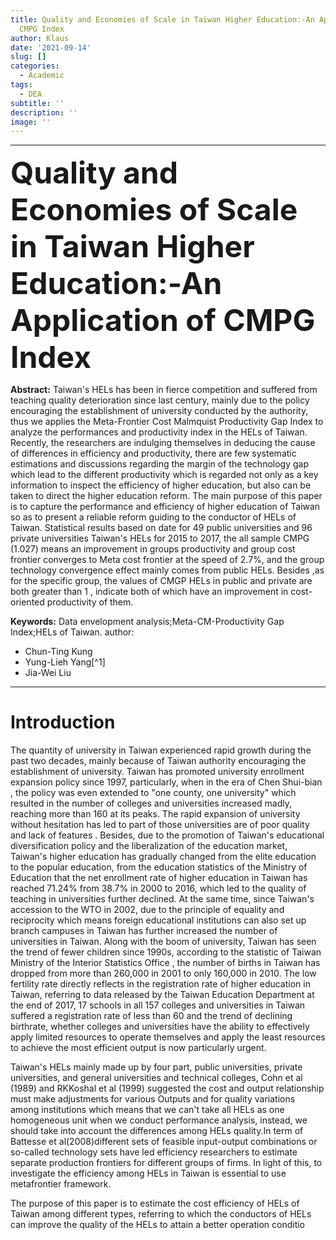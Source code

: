 ```yaml
---
title: Quality and Economies of Scale in Taiwan Higher Education:-An Application of
  CMPG Index
author: Klaus
date: '2021-09-14'
slug: []
categories:
  - Academic
tags:
  - DEA
subtitle: ''
description: ''
image: ''
---
```


---
<font size="13">**Quality and Economies of Scale in Taiwan Higher Education:-An Application of CMPG Index**</font>
  
**Abstract:** 
  Taiwan's HELs has been in fierce competition and suffered from
  teaching quality deterioration since last century, mainly due to the
  policy encouraging the establishment of university conducted by the
  authority, thus we applies the Meta-Frontier Cost Malmquist
  Productivity Gap Index to analyze the performances and productivity
  index in the HELs of Taiwan. Recently, the researchers are indulging
  themselves in deducing the cause of differences in efficiency and
  productivity, there are few systematic estimations and discussions
  regarding the margin of the technology gap which lead to the different
  productivity which is regarded not only as a key information to
  inspect the efficiency of higher education, but also can be taken to
  direct the higher education reform. The main purpose of this paper is
  to capture the performance and efficiency of higher education of
  Taiwan so as to present a reliable reform guiding to the conductor of
  HELs of Taiwan. Statistical results based on date for 49 public
  universities and 96 private universities Taiwan's HELs for 2015 to
  2017, the all sample CMPG (1.027) means an improvement in groups
  productivity and group cost frontier converges to Meta cost frontier
  at the speed of 2.7%, and the group technology convergence effect
  mainly comes from public HELs. Besides ,as for the specific group, the
  values of CMGP HELs in public and private are both greater than 1 ,
  indicate both of which have an improvement in cost-oriented
  productivity of them.

  **Keywords:** Data envelopment analysis;Meta-CM-Productivity Gap
  Index;HELs of Taiwan.
author:
- Chun-Ting Kung
- Yung-Lieh Yang[^1]
- Jia-Wei Liu

---

# Introduction

The quantity of university in Taiwan experienced rapid growth during the
past two decades, mainly because of Taiwan authority encouraging the
establishment of university. Taiwan has promoted university enrollment
expansion policy since 1997, particularly, when in the era of Chen
Shui-bian , the policy was even extended to "one county, one university"
which resulted in the number of colleges and universities increased
madly, reaching more than 160 at its peaks. The rapid expansion of
university without hesitation has led to part of those universities are
of poor quality and lack of features . Besides, due to the promotion of
Taiwan's educational diversification policy and the liberalization of
the education market, Taiwan's higher education has gradually changed
from the elite education to the popular education, from the education
statistics of the Ministry of Education that the net enrollment rate of
higher education in Taiwan has reached 71.24% from 38.7% in 2000 to
2016, which led to the quality of teaching in universities further
declined. At the same time, since Taiwan's accession to the WTO in 2002,
due to the principle of equality and reciprocity which means foreign
educational institutions can also set up branch campuses in Taiwan has
further increased the number of universities in Taiwan. Along with the
boom of university, Taiwan has seen the trend of fewer children since
1990s, according to the statistic of Taiwan Ministry of the Interior
Statistics Office , the number of births in Taiwan has dropped from more
than 260,000 in 2001 to only 160,000 in 2010. The low fertility rate
directly reflects in the registration rate of higher education in
Taiwan, referring to data released by the Taiwan Education Department at
the end of 2017, 17 schools in all 157 colleges and universities in
Taiwan suffered a registration rate of less than 60 and the trend of
declining birthrate, whether colleges and universities have the ability
to effectively apply limited resources to operate themselves and apply
the least resources to achieve the most efficient output is now
particularly urgent.

Taiwan's HELs mainly made up by four part, public universities, private
universities, and general universities and technical colleges, Cohn et
al (1989) and RKKoshal et al (1999) suggested the cost and output
relationship must make adjustments for various Outputs and for quality
variations among institutions which means that we can't take all HELs as
one homogeneous unit when we conduct performance analysis, instead, we
should take into account the differences among HELs quality.In term of
Battesse et al(2008)different sets of feasible input-output combinations
or so-called technology sets have led efficiency researchers to estimate
separate production frontiers for different groups of firms. In light of
this, to investigate the efficiency among HELs in Taiwan is essential to
use metafrontier framework.

The purpose of this paper is to estimate the cost efficiency of HELs of
Taiwan among different types, referring to which the conductors of HELs
can improve the quality of the HELs to attain a better operation
conditio